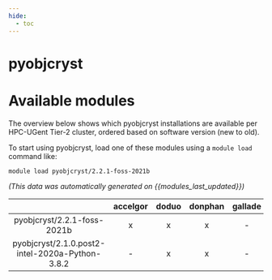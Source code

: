 ```yaml
---
hide:
  - toc
---
```


pyobjcryst
==========

# Available modules


The overview below shows which pyobjcryst installations are available per HPC-UGent Tier-2 cluster, ordered based on software version (new to old).

To start using pyobjcryst, load one of these modules using a `module load` command like:

```shell
module load pyobjcryst/2.2.1-foss-2021b
```

*(This data was automatically generated on {{modules_last_updated}})*  

| |accelgor|doduo|donphan|gallade|joltik|shinx|skitty|
| :---: | :---: | :---: | :---: | :---: | :---: | :---: | :---: |
|pyobjcryst/2.2.1-foss-2021b|x|x|x|-|x|-|-|
|pyobjcryst/2.1.0.post2-intel-2020a-Python-3.8.2|-|x|x|-|x|-|-|
